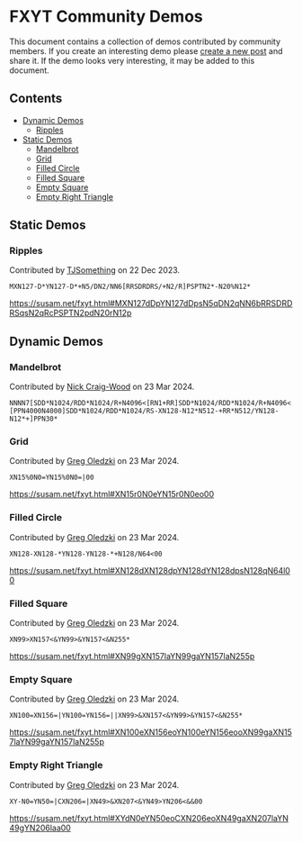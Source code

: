 FXYT Community Demos
=====================

This document contains a collection of demos contributed by community
members.  If you create an interesting demo please [create a new
post][post] and share it.  If the demo looks very interesting, it may
be added to this document.

[README.md]: README.md
[post]: https://github.com/susam/fxyt/issues/new


Contents
--------

* [Dynamic Demos](#dynamic-demos)
  * [Ripples](#ripples)
* [Static Demos](#static-demos)
  * [Mandelbrot](#mandelbrot)
  * [Grid](#grid)
  * [Filled Circle](#filled-circle)
  * [Filled Square](#filled-square)
  * [Empty Square](#empty-square)
  * [Empty Right Triangle](#empty-right-triangle)


Static Demos
------------

### Ripples


Contributed by [TJSomething][] on 22 Dec 2023.

```
MXN127-D*YN127-D*+N5/DN2/NN6[RRSDRDRS/+N2/R]PSPTN2*-N20%N12*
```

<https://susam.net/fxyt.html#MXN127dDpYN127dDpsN5qDN2qNN6bRRSDRDRSqsN2qRcPSPTN2pdN20rN12p>


Dynamic Demos
-------------

### Mandelbrot


Contributed by [Nick Craig-Wood][] on 23 Mar 2024.

```
NNNN7[SDD*N1024/RDD*N1024/R+N4096<[RN1+RR]SDD*N1024/RDD*N1024/R+N4096<![PPN4000N4000]SDD*N1024/RDD*N1024/RS-XN128-N12*N512-+RR*N512/YN128-N12*+]PPN30*
```


### Grid

Contributed by [Greg Oledzki][] on 23 Mar 2024.

```
XN15%0N0=YN15%0N0=|00
```

https://susam.net/fxyt.html#XN15r0N0eYN15r0N0eo00


### Filled Circle

Contributed by [Greg Oledzki][] on 23 Mar 2024.

```
XN128-XN128-*YN128-YN128-*+N128/N64<00
```

https://susam.net/fxyt.html#XN128dXN128dpYN128dYN128dpsN128qN64l00


### Filled Square

Contributed by [Greg Oledzki][] on 23 Mar 2024.

```
XN99>XN157<&YN99>&YN157<&N255*
```

https://susam.net/fxyt.html#XN99gXN157laYN99gaYN157laN255p


### Empty Square

Contributed by [Greg Oledzki][] on 23 Mar 2024.

```
XN100=XN156=|YN100=YN156=||XN99>&XN157<&YN99>&YN157<&N255*
```

https://susam.net/fxyt.html#XN100eXN156eoYN100eYN156eooXN99gaXN157laYN99gaYN157laN255p


### Empty Right Triangle

Contributed by [Greg Oledzki][] on 23 Mar 2024.

```
XY-N0=YN50=|CXN206=|XN49>&XN207<&YN49>YN206<&&00
```

https://susam.net/fxyt.html#XYdN0eYN50eoCXN206eoXN49gaXN207laYN49gYN206laa00


<!-- Authors -->

[TJSomething]: https://news.ycombinator.com/user?id=TJSomething
[Nick Craig-Wood]: https://github.com/ncw
[Greg Oledzki]: https://github.com/mccartney
